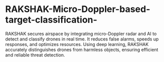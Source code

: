 # RAKSHAK-Micro-Doppler-based-target-classification-
RAKSHAK secures airspace by integrating micro-Doppler radar and AI to detect and classify drones in real time. It reduces false alarms, speeds up responses, and optimizes resources. Using deep learning, RAKSHAK accurately distinguishes drones from harmless objects, ensuring efficient and reliable threat detection.
